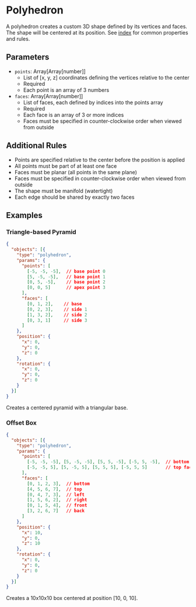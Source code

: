 # Polyhedron

A polyhedron creates a custom 3D shape defined by its vertices and faces. The shape will be centered at its position. See [index](index.md) for common properties and rules.

## Parameters

- `points`: Array[Array[number]]
  - List of [x, y, z] coordinates defining the vertices relative to the center
  - Required
  - Each point is an array of 3 numbers
- `faces`: Array[Array[number]]
  - List of faces, each defined by indices into the points array
  - Required
  - Each face is an array of 3 or more indices
  - Faces must be specified in counter-clockwise order when viewed from outside

## Additional Rules
- Points are specified relative to the center before the position is applied
- All points must be part of at least one face
- Faces must be planar (all points in the same plane)
- Faces must be specified in counter-clockwise order when viewed from outside
- The shape must be manifold (watertight)
- Each edge should be shared by exactly two faces

## Examples

### Triangle-based Pyramid
```json
{
  "objects": [{
    "type": "polyhedron",
    "params": {
      "points": [
        [-5, -5, -5],  // base point 0
        [5, -5, -5],   // base point 1
        [0, 5, -5],    // base point 2
        [0, 0, 5]      // apex point 3
      ],
      "faces": [
        [0, 1, 2],    // base
        [0, 2, 3],    // side 1
        [1, 3, 2],    // side 2
        [0, 3, 1]     // side 3
      ]
    },
    "position": {
      "x": 0,
      "y": 0,
      "z": 0
    },
    "rotation": {
      "x": 0,
      "y": 0,
      "z": 0
    }
  }]
}
```
Creates a centered pyramid with a triangular base.

### Offset Box
```json
{
  "objects": [{
    "type": "polyhedron",
    "params": {
      "points": [
        [-5, -5, -5], [5, -5, -5], [5, 5, -5], [-5, 5, -5],  // bottom face
        [-5, -5, 5], [5, -5, 5], [5, 5, 5], [-5, 5, 5]       // top face
      ],
      "faces": [
        [0, 1, 2, 3],  // bottom
        [4, 5, 6, 7],  // top
        [0, 4, 7, 3],  // left
        [1, 5, 6, 2],  // right
        [0, 1, 5, 4],  // front
        [3, 2, 6, 7]   // back
      ]
    },
    "position": {
      "x": 10,
      "y": 0,
      "z": 10
    },
    "rotation": {
      "x": 0,
      "y": 0,
      "z": 0
    }
  }]
}
```
Creates a 10x10x10 box centered at position [10, 0, 10]. 